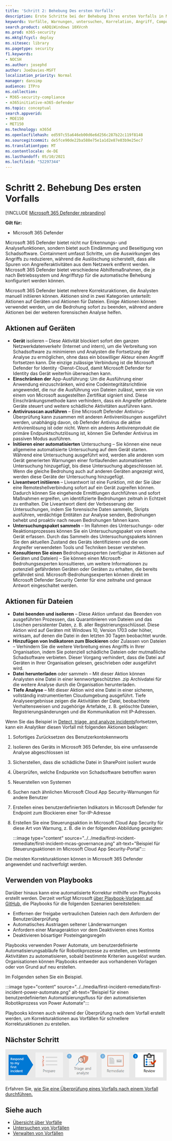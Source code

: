 ```yaml
---
title: 'Schritt 2: Behebung Des ersten Vorfalls'
description: Erste Schritte bei der Behebung Ihres ersten Vorfalls in Microsoft 365 Defender.
keywords: Vorfälle, Warnungen, untersuchen, Korrelation, Angriff, Computer, Geräte, Benutzer, Identitäten, Identität, Postfach, E-Mail, 365, microsoft, m365, Reaktion auf Vorfälle, Cyberangriff
search.product: eADQiWindows 10XVcnh
ms.prod: m365-security
ms.mktglfcycl: deploy
ms.sitesec: library
ms.pagetype: security
f1.keywords:
- NOCSH
ms.author: josephd
author: JoeDavies-MSFT
localization_priority: Normal
manager: dansimp
audience: ITPro
ms.collection:
- M365-security-compliance
- m365initiative-m365-defender
ms.topic: conceptual
search.appverid:
- MOE150
- MET150
ms.technology: m365d
ms.openlocfilehash: ed597c55a646eb00d6e6d256c287b22c119f8148
ms.sourcegitcommit: de5fce90de22ba588e75e1a1d2e87e03b9e25ec7
ms.translationtype: MT
ms.contentlocale: de-DE
ms.lasthandoff: 05/10/2021
ms.locfileid: "52297344"
---
```

# <a name="step-2-remediate-your-first-incident"></a>Schritt 2. Behebung Des ersten Vorfalls

[!INCLUDE [Microsoft 365 Defender rebranding](../includes/microsoft-defender.md)]

**Gilt für:**
- Microsoft 365 Defender

Microsoft 365 Defender bietet nicht nur Erkennungs- und Analysefunktionen, sondern bietet auch Eindämmung und Beseitigung von Schadsoftware. Containment umfasst Schritte, um die Auswirkungen des Angriffs zu reduzieren, während die Auslöschung sicherstellt, dass alle Spuren von Angreiferaktivitäten aus dem Netzwerk entfernt werden.  Microsoft 365 Defender bietet verschiedene Abhilfemaßnahmen, die [](m365d-autoir.md) je nach Betriebssystem und Angriffstyp für die automatische Behebung konfiguriert werden können.

Microsoft 365 Defender bietet mehrere Korrekturaktionen, die Analysten manuell initiieren können. Aktionen sind in zwei Kategorien unterteilt: Aktionen auf Geräten und Aktionen für Dateien. Einige Aktionen können verwendet werden, um die Bedrohung sofort zu beenden, während andere Aktionen bei der weiteren forensischen Analyse helfen.

## <a name="actions-on-devices"></a>Aktionen auf Geräten

- **Gerät** isolieren – Diese Aktivität blockiert sofort den ganzen Netzwerkdatenverkehr (Internet und intern), um die Verbreitung von Schadsoftware zu minimieren und Analysten die Fortsetzung der Analyse zu ermöglichen, ohne dass ein böswilliger Akteur einen Angriff fortsetzen kann. Die einzige zulässige Verbindung ist die Microsoft Defender for Identity -Dienst-Cloud, damit Microsoft Defender for Identity das Gerät weiterhin überwachen kann. 
- **Einschränken der** App-Ausführung: Um die Ausführung einer Anwendung einzuschränken, wird eine Codeintegritätsrichtlinie angewendet, die nur die Ausführung von Dateien zulässt, wenn sie von einem von Microsoft ausgestellten Zertifikat signiert sind. Diese Einschränkungsmethode kann verhindern, dass ein Angreifer gefährdete Geräte steuert und weitere schädliche Aktivitäten ausführen kann.
- **Antivirusscan ausführen** – Eine Microsoft Defender Antivirus-Überprüfung kann zusammen mit anderen Antivirenlösungen ausgeführt werden, unabhängig davon, ob Defender Antivirus die aktive Antivirenlösung ist oder nicht. Wenn ein anderes Antivirenprodukt die primäre Endpunktschutzlösung ist, können Sie Defender Antivirus im passiven Modus ausführen.
- **Initiieren einer automatisierten** Untersuchung – Sie können eine neue allgemeine automatisierte Untersuchung auf dem Gerät starten. Während eine Untersuchung ausgeführt wird, werden alle anderen vom Gerät generierten Warnungen einer fortlaufenden automatisierten Untersuchung hinzugefügt, bis diese Untersuchung abgeschlossen ist. Wenn die gleiche Bedrohung auch auf anderen Geräten angezeigt wird, werden diese Geräte der Untersuchung hinzugefügt.
- **Liveantwort initiieren** – Liveantwort ist eine Funktion, mit der Sie über eine Remoteshellverbindung sofort auf ein Gerät zugreifen können. Dadurch können Sie eingehende Ermittlungen durchführen und sofort Maßnahmen ergreifen, um identifizierte Bedrohungen zeitnah in Echtzeit zu enthalten. Die Liveantwort dient der Verbesserung der Untersuchungen, indem Sie forensische Daten sammeln, Skripts ausführen, verdächtige Entitäten zur Analyse senden, Bedrohungen behebt und proaktiv nach neuen Bedrohungen fahnen kann.
- **Untersuchungspaket sammeln** – Im Rahmen des Untersuchungs- oder Reaktionsprozesses können Sie ein Untersuchungspaket von einem Gerät erfassen. Durch das Sammeln des Untersuchungspakets können Sie den aktuellen Zustand des Geräts identifizieren und die vom Angreifer verwendeten Tools und Techniken besser verstehen. 
- **Konsultieren Sie einen** Bedrohungsexperten (verfügbar in Aktionen auf Geräten und Dateien) – Sie können einen Microsoft-Bedrohungsexperten konsultieren, um weitere Informationen zu potenziell gefährdeten Geräten oder Geräten zu erhalten, die bereits gefährdet sind. Microsoft-Bedrohungsexperten können direkt im Microsoft Defender Security Center für eine zeitnahe und genaue Antwort eingeschaltet werden. 

## <a name="actions-on-files"></a>Aktionen für Dateien

- **Datei beenden und isolieren** – Diese Aktion umfasst das Beenden von ausgeführten Prozessen, das Quarantinieren von Dateien und das Löschen persistenter Daten, z. B. aller Registrierungsschlüssel. Diese Aktion wird auf Geräten mit Windows 10, Version 1703 oder höher, wirksam, auf denen die Datei in den letzten 30 Tagen beobachtet wurde. 
- **Hinzufügen von Indikatoren zum Blockieren** oder Zulassen von Dateien – Verhindern Sie die weitere Verbreitung eines Angriffs in Ihrer Organisation, indem Sie potenziell schädliche Dateien oder mutmaßliche Schadsoftware verbieten. Dieser Vorgang verhindert, dass die Datei auf Geräten in Ihrer Organisation gelesen, geschrieben oder ausgeführt wird.
- **Datei herunterladen** oder sammeln – Mit dieser Aktion können Analysten eine Datei in einer kennwortgeschützten .zip Archivdatei für die weitere Analyse durch die Organisation herunterladen.
- **Tiefe Analyse** – Mit dieser Aktion wird eine Datei in einer sicheren, vollständig instrumentierten Cloudumgebung ausgeführt. Tiefe Analyseergebnisse zeigen die Aktivitäten der Datei, beobachtete Verhaltensweisen und zugehörige Artefakte, z. B. gelöschte Dateien, Registrierungsänderungen und die Kommunikation mit IP-Adressen. 

Wenn Sie das Beispiel in [Detect, triage, and analyze incidents](first-incident-analyze.md#analyze-your-first-incident)fortsetzen, kann ein Analytiker diesen Vorfall mit folgenden Aktionen beklagen:

1. Sofortiges Zurücksetzen des Benutzerkontokennworts
2. Isolieren des Geräts in Microsoft 365 Defender, bis eine umfassende Analyse abgeschlossen ist
3. Sicherstellen, dass die schädliche Datei in SharePoint isoliert wurde
4. Überprüfen, welche Endpunkte von Schadsoftware betroffen waren
5. Neuerstellen von Systemen
6. Suchen nach ähnlichen Microsoft Cloud App Security-Warnungen für andere Benutzer
7. Erstellen eines benutzerdefinierten Indikators in Microsoft Defender for Endpoint zum Blockieren einer Tor-IP-Adresse
8. Erstellen Sie eine Steuerungsaktion in Microsoft Cloud App Security für diese Art von Warnung, z. B. die in der folgenden Abbildung gezeigten:

   :::image type="content" source="../../media/first-incident-remediate/first-incident-mcas-governance.png" alt-text="Beispiel für Steuerungsaktionen im Microsoft Cloud App Security-Portal"::: 
 
Die meisten Korrekturaktionen können in Microsoft 365 Defender angewendet und nachverfolgt werden. 

## <a name="using-playbooks"></a>Verwenden von Playbooks

Darüber hinaus kann eine automatisierte Korrektur mithilfe von Playbooks erstellt werden. Derzeit verfügt Microsoft [über Playbook-Vorlagen auf GitHub,](https://github.com/microsoft/Microsoft-Cloud-App-Security/tree/master/Playbooks) die Playbooks für die folgenden Szenarien bereitstellen:

- Entfernen der freigabe vertraulichen Dateien nach dem Anfordern der Benutzerüberprüfung
- Automatisches Austriagen seltener Länderwarnungen
- Anfordern einer Manageraktion vor dem Deaktivieren eines Kontos
- Deaktivieren bösartiger Posteingangsregeln

Playbooks verwenden Power Automate, um benutzerdefinierte Automatisierungsabläufe für Robotikprozesse zu erstellen, um bestimmte Aktivitäten zu automatisieren, sobald bestimmte Kriterien ausgelöst wurden. Organisationen können Playbooks entweder aus vorhandenen Vorlagen oder von Grund auf neu erstellen. 

Im Folgenden sehen Sie ein Beispiel.
 
:::image type="content" source="../../media/first-incident-remediate/first-incident-power-automate.png" alt-text="Beispiel für einen benutzerdefinierten Automatisierungsfluss für den automatisierten Robotikprozess von Power Automate"::: 
 
Playbooks können auch [](first-incident-post.md) während der Überprüfung nach dem Vorfall erstellt werden, um Korrekturaktionen aus Vorfällen für schnellere Korrekturaktionen zu erstellen. 

## <a name="next-step"></a>Nächster Schritt

[![Schritt 3: Erfahren Sie, wie Sie eine Überprüfung eines Vorfalls nach einem Vorfall durchführen](../../media/first-incident-overview/first-incident-path-step3.png)](first-incident-post.md)

Erfahren Sie, [wie Sie eine Überprüfung eines Vorfalls nach einem Vorfall durchführen.](first-incident-post.md)

## <a name="see-also"></a>Siehe auch

- [Übersicht über Vorfälle](incidents-overview.md)
- [Untersuchen von Vorfällen](investigate-incidents.md)
- [Verwalten von Vorfällen](manage-incidents.md)

